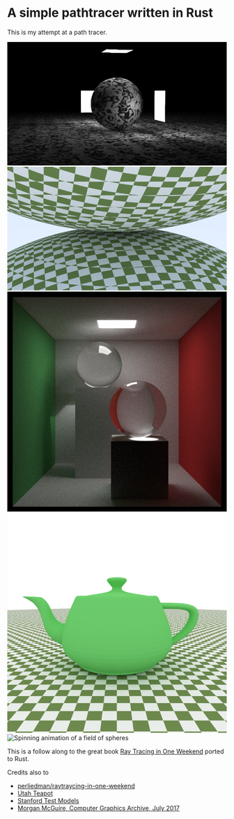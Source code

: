 # A simple pathtracer written in Rust

This is my attempt at a path tracer.

![Light test with a marble sphere and a rectangular lightsource](https://raw.githubusercontent.com/ArcticXWolf/rust-pathtracer/master/preview/LightTest.png)
![Two spheres with checkered textures](https://raw.githubusercontent.com/ArcticXWolf/rust-pathtracer/master/preview/TwoSpheres.png)
![Cornell box](https://raw.githubusercontent.com/ArcticXWolf/rust-pathtracer/master/preview/CornellBox.png)
![Model support test](https://raw.githubusercontent.com/ArcticXWolf/rust-pathtracer/master/preview/ModelTest.png)
![Spinning animation of a field of spheres](https://raw.githubusercontent.com/ArcticXWolf/rust-pathtracer/master/preview/SphereField.gif)

This is a follow along to the great book [Ray Tracing in One Weekend](https://raytracing.github.io/books/RayTracingInOneWeekend.html) ported to Rust.

Credits also to
* [perliedman/raytraycing-in-one-weekend](https://github.com/perliedman/raytracing-in-one-weekend)
* [Utah Teapot](https://s2020.siggraph.org/3d-model-portal/)
* [Stanford Test Models](https://graphics.stanford.edu/data/3Dscanrep/)
* [Morgan McGuire, Computer Graphics Archive, July 2017](https://casual-effects.com/data)